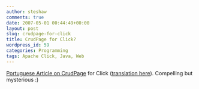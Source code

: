 ```yaml
---
author: steshaw
comments: true
date: 2007-05-01 00:44:49+00:00
layout: post
slug: crudpage-for-click
title: CrudPage for Click?
wordpress_id: 59
categories: Programming
tags: Apache Click, Java, Web
---
```


[Portuguese Article on CrudPage](http://www.devmedia.com.br/articles/viewcomp.asp?comp=3344) for Click ([translation here](http://translate.google.com/translate?u=http%3A%2F%2Fwww.devmedia.com.br%2Farticles%2Fviewcomp.asp%3Fcomp%3D3344&langpair=pt%7Cen&hl=en&ie=UTF-8&oe=UTF-8&prev=%2Flanguage_tools)). Compelling but mysterious :)
